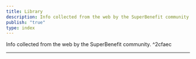 ```yaml
---
title: Library
description: Info collected from the web by the SuperBenefit community.
publish: "true"
type: index
---
```


Info collected from the web by the SuperBenefit community. ^2cfaec

---

